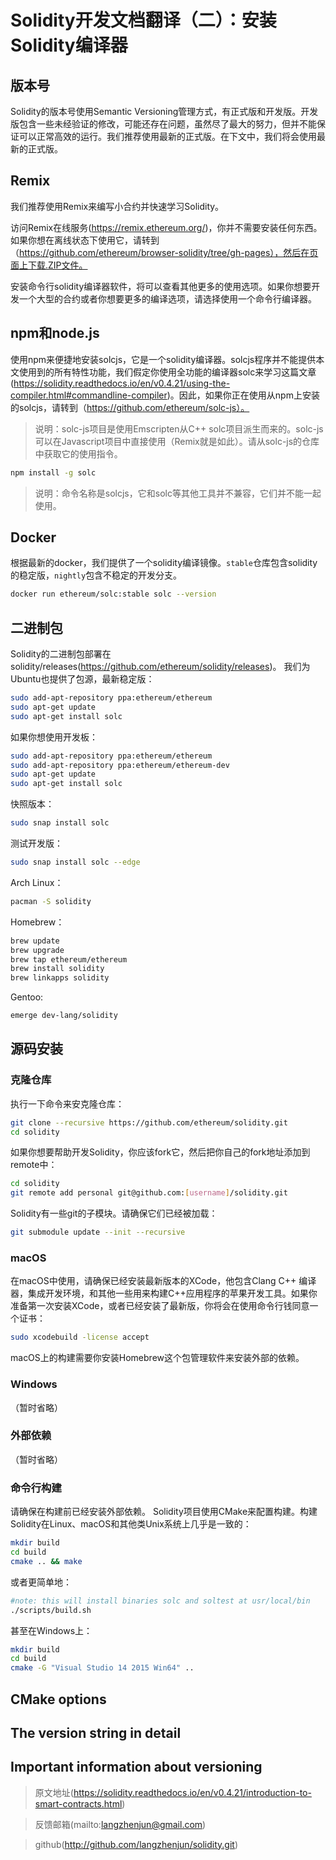 # Solidity开发文档翻译（二）：安装Solidity编译器

## 版本号
Solidity的版本号使用Semantic Versioning管理方式，有正式版和开发版。开发版包含一些未经验证的修改，可能还存在问题，虽然尽了最大的努力，但并不能保证可以正常高效的运行。我们推荐使用最新的正式版。在下文中，我们将会使用最新的正式版。

## Remix
我们推荐使用Remix来编写小合约并快速学习Solidity。

访问Remix在线服务(https://remix.ethereum.org/)，你并不需要安装任何东西。如果你想在离线状态下使用它，请转到（https://github.com/ethereum/browser-solidity/tree/gh-pages），然后在页面上下载.ZIP文件。

安装命令行solidity编译器软件，将可以查看其他更多的使用选项。如果你想要开发一个大型的合约或者你想要更多的编译选项，请选择使用一个命令行编译器。

## npm和node.js
使用npm来便捷地安装solcjs，它是一个solidity编译器。solcjs程序并不能提供本文使用到的所有特性功能，我们假定你使用全功能的编译器solc来学习这篇文章(https://solidity.readthedocs.io/en/v0.4.21/using-the-compiler.html#commandline-compiler)。因此，如果你正在使用从npm上安装的solcjs，请转到（https://github.com/ethereum/solc-js）。

>说明：solc-js项目是使用Emscripten从C++ solc项目派生而来的。solc-js可以在Javascript项目中直接使用（Remix就是如此）。请从solc-js的仓库中获取它的使用指令。
```bash
npm install -g solc
```
>说明：命令名称是solcjs，它和solc等其他工具并不兼容，它们并不能一起使用。

## Docker
根据最新的docker，我们提供了一个solidity编译镜像。```stable```仓库包含solidity的稳定版，```nightly```包含不稳定的开发分支。
```bash
docker run ethereum/solc:stable solc --version
```

## 二进制包
Solidity的二进制包部署在solidity/releases(https://github.com/ethereum/solidity/releases)。
我们为Ubuntu也提供了包源，最新稳定版：
```bash
sudo add-apt-repository ppa:ethereum/ethereum
sudo apt-get update
sudo apt-get install solc
```
如果你想使用开发板：
```bash
sudo add-apt-repository ppa:ethereum/ethereum
sudo add-apt-repository ppa:ethereum/ethereum-dev
sudo apt-get update
sudo apt-get install solc
```
快照版本：
```bash
sudo snap install solc
```
测试开发版：
```bash
sudo snap install solc --edge
```
Arch Linux：
```bash
pacman -S solidity
```
Homebrew：
```bash
brew update
brew upgrade
brew tap ethereum/ethereum
brew install solidity
brew linkapps solidity
```
Gentoo:
```bash
emerge dev-lang/solidity
```

## 源码安装
### 克隆仓库
执行一下命令来安克隆仓库：
```bash
git clone --recursive https://github.com/ethereum/solidity.git
cd solidity
```

如果你想要帮助开发Solidity，你应该fork它，然后把你自己的fork地址添加到remote中：
```bash
cd solidity
git remote add personal git@github.com:[username]/solidity.git
```

Solidity有一些git的子模块。请确保它们已经被加载：
```bash
git submodule update --init --recursive
```

### macOS
在macOS中使用，请确保已经安装最新版本的XCode，他包含Clang C++ 编译器，集成开发环境，和其他一些用来构建C++应用程序的苹果开发工具。如果你准备第一次安装XCode，或者已经安装了最新版，你将会在使用命令行钱同意一个证书：
```bash
sudo xcodebuild -license accept
```
macOS上的构建需要你安装Homebrew这个包管理软件来安装外部的依赖。

### Windows
（暂时省略）

### 外部依赖
（暂时省略）


### 命令行构建
请确保在构建前已经安装外部依赖。
Solidity项目使用CMake来配置构建。构建Solidity在Linux、macOS和其他类Unix系统上几乎是一致的：
```bash
mkdir build
cd build
cmake .. && make
```
或者更简单地：
```bash
#note: this will install binaries solc and soltest at usr/local/bin
./scripts/build.sh
```
甚至在Windows上：
```bash
mkdir build
cd build
cmake -G "Visual Studio 14 2015 Win64" ..
```

## CMake options

## The version string in detail

## Important information about versioning




>原文地址(https://solidity.readthedocs.io/en/v0.4.21/introduction-to-smart-contracts.html)

>反馈邮箱(mailto:langzhenjun@gmail.com)

>github(http://github.com/langzhenjun/solidity.git)